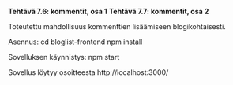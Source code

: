 **Tehtävä 7.6: kommentit, osa 1**
**Tehtävä 7.7: kommentit, osa 2**

Toteutettu mahdollisuus kommenttien lisäämiseen blogikohtaisesti.

Asennus:
    cd bloglist-frontend
    npm install

Sovelluksen käynnistys:
    npm start

Sovellus löytyy osoitteesta http://localhost:3000/
